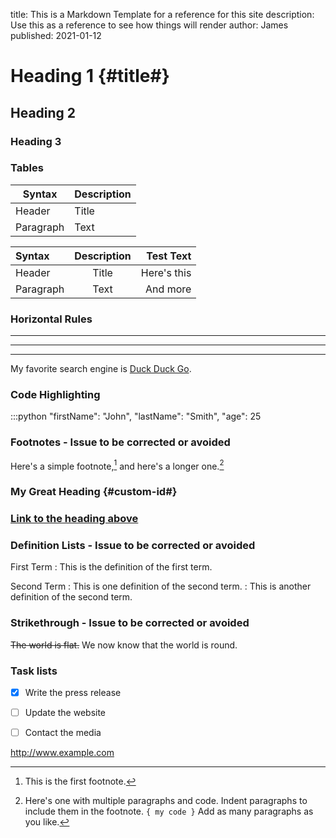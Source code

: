 title: This is a Markdown Template for a reference for this site
description: Use this as a reference to see how things will render
author: James
published: 2021-01-12


# Heading 1 {#title#}
## Heading 2
### Heading 3


### Tables

| Syntax      | Description |
| ----------- | ----------- |
| Header      | Title       |
| Paragraph   | Text        |


| Syntax      | Description | Test Text     |
| :---        |    :----:   |          ---: |
| Header      | Title       | Here's this   |
| Paragraph   | Text        | And more      |

### Horizontal Rules
***

---

_________________


My favorite search engine is [Duck Duck Go](https://duckduckgo.com).


### Code Highlighting

:::python
"firstName": "John",
"lastName": "Smith",
"age": 25


### Footnotes - Issue to be corrected or avoided

Here's a simple footnote,[^1] and here's a longer one.[^bignote]

[^1]: This is the first footnote.

[^bignote]: Here's one with multiple paragraphs and code.
  Indent paragraphs to include them in the footnote. `{ my code }`
  Add as many paragraphs as you like.


### My Great Heading {#custom-id#}


### [Link to the heading above](#title)


### Definition Lists - Issue to be corrected or avoided

First Term
: This is the definition of the first term.

Second Term
: This is one definition of the second term.
: This is another definition of the second term.

### Strikethrough - Issue to be corrected or avoided
~~The world is flat.~~ We now know that the world is round.

### Task lists

- [x] Write the press release
- [ ] Update the website
- [ ] Contact the media


http://www.example.com
